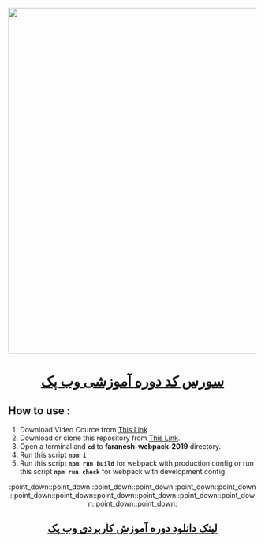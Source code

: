 <p align="center"><img src="https://raw.githubusercontent.com/webpack/media/master/logo/logo-on-white-bg.png" width="700"></p>

# <P align="center"><a href="https://faranesh.com/author/khani">سورس کد دوره آموزشی وب پک</a></p>

## How to use :

1. Download Video Cource from [This Link](https://faranesh.com/web/18371-webpack)
1. Download or clone this repository from [This Link](https://github.com/Bahman-Khani/faranesh-webpack-2019/archive/master.zip).
1. Open a terminal and **`cd`** to **faranesh-webpack-2019** directory.
1. Run this script **`npm i`**
1. Run this script **`npm run build`**  for webpack with production config or run this script **`npm run check`** for webpack with development config

<p align="center">:point_down::point_down::point_down::point_down::point_down::point_down::point_down::point_down::point_down::point_down::point_down::point_down::point_down::point_down:</p>

## <P align="center"><a href="https://faranesh.com/author/khani" alt="دوره آموزشی وب پک">لینک دانلود دوره آموزش  کاربردی وب پک</a></p>

